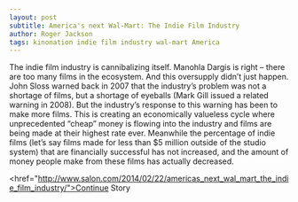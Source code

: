 ```yaml
---
layout: post
subtitle: America's next Wal-Mart: The Indie Film Industry
author: Roger Jackson
tags: kinonation indie film industry wal-mart America
---
```

The indie film industry is cannibalizing itself. Manohla Dargis is right – there are too many films in the ecosystem. And this oversupply didn’t just happen. John Sloss warned back in 2007 that the industry’s problem was not a shortage of films, but a shortage of eyeballs (Mark Gill issued a related warning in 2008). But the industry’s response to this warning has been to make more films. This is creating an economically valueless cycle where unprecedented “cheap” money is flowing into the industry and films are being made at their highest rate ever. Meanwhile the percentage of indie films (let’s say films made for less than $5 million outside of the studio system) that are financially successful has not increased, and the amount of money people make from these films has actually decreased. 

<href="http://www.salon.com/2014/02/22/americas_next_wal_mart_the_indie_film_industry/">Continue Story</href>
